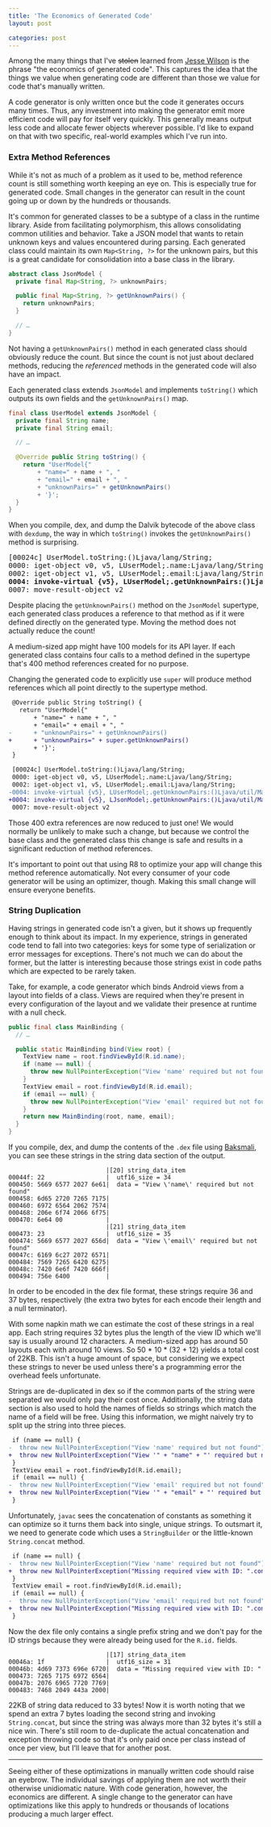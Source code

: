```yaml
---
title: 'The Economics of Generated Code'
layout: post

categories: post
---
```

 
Among the many things that I've ~~stolen~~ learned from [Jesse Wilson](https://twitter.com/jessewilson) is the phrase "the economics of generated code". This captures the idea that the things we value when generating code are different than those we value for code that's manually written.

A code generator is only written once but the code it generates occurs many times. Thus, any investment into making the generator emit more efficient code will pay for itself very quickly. This generally means output less code and allocate fewer objects wherever possible. I'd like to expand on that with two specific, real-world examples which I've run into.


### Extra Method References

While it's not as much of a problem as it used to be, method reference count is still something worth keeping an eye on. This is especially true for generated code. Small changes in the generator can result in the count going up or down by the hundreds or thousands.

It's common for generated classes to be a subtype of a class in the runtime library. Aside from facilitating polymorphism, this allows consolidating common utilities and behavior. Take a JSON model that wants to retain unknown keys and values encountered during parsing. Each generated class could maintain its own `Map<String, ?>` for the unknown pairs, but this is a great candidate for consolidation into a base class in the library.

```java
abstract class JsonModel {
  private final Map<String, ?> unknownPairs;

  public final Map<String, ?> getUnknownPairs() {
    return unknownPairs;
  }

  // …
}
```

Not having a `getUnknownPairs()` method in each generated class should obviously reduce the count. But since the count is not just about declared methods, reducing the _referenced_ methods in the generated code will also have an impact.

Each generated class extends `JsonModel` and implements `toString()` which outputs its own fields and the `getUnknownPairs()` map.

```java
final class UserModel extends JsonModel {
  private final String name;
  private final String email;

  // …

  @Override public String toString() {
    return "UserModel{"
        + "name=" + name + ", "
        + "email=" + email + ", "
        + "unknownPairs=" + getUnknownPairs()
        + '}';
  }
}
```

When you compile, dex, and dump the Dalvik bytecode of the above class with `dexdump`, the way in which `toString()` invokes the `getUnknownPairs()` method is surprising.

<pre class="highlight">
[00024c] UserModel.toString:()Ljava/lang/String;
0000: iget-object v0, v5, LUserModel;.name:Ljava/lang/String;
0002: iget-object v1, v5, LUserModel;.email:Ljava/lang/String;
<b>0004: invoke-virtual {v5}, LUserModel;.getUnknownPairs:()Ljava/util/Map;</b>
0007: move-result-object v2
</pre>

Despite placing the `getUnknownPairs()` method on the `JsonModel` supertype, each generated class produces a reference to that method as if it were defined directly on the generated type. Moving the method does not actually reduce the count!

A medium-sized app might have 100 models for its API layer. If each generated class contains four calls to a method defined in the supertype that's 400 method references created for no purpose.

Changing the generated code to explicitly use `super` will produce method references which all point directly to the supertype method.

```diff
 @Override public String toString() {
   return "UserModel{"
       + "name=" + name + ", "
       + "email=" + email + ", "
-      + "unknownPairs=" + getUnknownPairs()
+      + "unknownPairs=" + super.getUnknownPairs()
       + '}';
 }
```
```diff
 [00024c] UserModel.toString:()Ljava/lang/String;
 0000: iget-object v0, v5, LUserModel;.name:Ljava/lang/String;
 0002: iget-object v1, v5, LUserModel;.email:Ljava/lang/String;
-0004: invoke-virtual {v5}, LUserModel;.getUnknownPairs:()Ljava/util/Map;
+0004: invoke-virtual {v5}, LJsonModel;.getUnknownPairs:()Ljava/util/Map;
 0007: move-result-object v2
```

Those 400 extra references are now reduced to just one! We would normally be unlikely to make such a change, but because we control the base class and the generated class this change is safe and results in a significant reduction of method references.

It's important to point out that using R8 to optimize your app will change this method reference automatically. Not every consumer of your code generator will be using an optimizer, though. Making this small change will ensure everyone benefits.


### String Duplication

Having strings in generated code isn't a given, but it shows up frequently enough to think about its impact. In my experience, strings in generated code tend to fall into two categories: keys for some type of serialization or error messages for exceptions. There's not much we can do about the former, but the latter is interesting because those strings exist in code paths which are expected to be rarely taken.

Take, for example, a code generator which binds Android views from a layout into fields of a class. Views are required when they're present in every configuration of the layout and we validate their presence at runtime with a null check.

```java
public final class MainBinding {
  // …

  public static MainBinding bind(View root) {
    TextView name = root.findViewById(R.id.name);
    if (name == null) {
      throw new NullPointerException("View 'name' required but not found");
    }
    TextView email = root.findViewById(R.id.email);
    if (email == null) {
      throw new NullPointerException("View 'email' required but not found");
    }
    return new MainBinding(root, name, email);
  }
}
```

If you compile, dex, and dump the contents of the `.dex` file using [Baksmali](https://github.com/JesusFreke/smali), you can see these strings in the string data section of the output.

```
                           |[20] string_data_item
00044f: 22                 |  utf16_size = 34
000450: 5669 6577 2027 6e61|  data = "View \'name\' required but not found"
000458: 6d65 2720 7265 7175|
000460: 6972 6564 2062 7574|
000468: 206e 6f74 2066 6f75|
000470: 6e64 00            |
                           |[21] string_data_item
000473: 23                 |  utf16_size = 35
000474: 5669 6577 2027 656d|  data = "View \'email\' required but not found"
00047c: 6169 6c27 2072 6571|
000484: 7569 7265 6420 6275|
00048c: 7420 6e6f 7420 666f|
000494: 756e 6400          |
```

In order to be encoded in the dex file format, these strings require 36 and 37 bytes, respectively (the extra two bytes for each encode their length and a null terminator).

With some napkin math we can estimate the cost of these strings in a real app. Each string requires 32 bytes plus the length of the view ID which we'll say is usually around 12 characters. A medium-sized app has around 50 layouts each with around 10 views. So 50 * 10 * (32 + 12) yields a total cost of 22KB. This isn't a huge amount of space, but considering we expect these strings to never be used unless there's a programming error the overhead feels unfortunate.

Strings are de-duplicated in dex so if the common parts of the string were separated we would only pay their cost once. Additionally, the string data section is also used to hold the names of fields so strings which match the name of a field will be free. Using this information, we might naively try to split up the string into three pieces.

```diff
 if (name == null) {
-  throw new NullPointerException("View 'name' required but not found");
+  throw new NullPointerException("View '" + "name" + "' required but not found");
 }
 TextView email = root.findViewById(R.id.email);
 if (email == null) {
-  throw new NullPointerException("View 'email' required but not found");
+  throw new NullPointerException("View '" + "email" + "' required but not found");
 }
```

Unfortunately, `javac` sees the concatenation of constants as something it can optimize so it turns them back into single, unique strings. To outsmart it, we need to generate code which uses a `StringBuilder` or the little-known `String.concat` method.

```diff
 if (name == null) {
-  throw new NullPointerException("View 'name' required but not found");
+  throw new NullPointerException("Missing required view with ID: ".concat("name"));
 }
 TextView email = root.findViewById(R.id.email);
 if (email == null) {
-  throw new NullPointerException("View 'email' required but not found");
+  throw new NullPointerException("Missing required view with ID: ".concat("email"));
 }
```

Now the dex file only contains a single prefix string and we don't pay for the ID strings because they were already being used for the `R.id.` fields.

```
                           |[17] string_data_item
00046a: 1f                 |  utf16_size = 31
00046b: 4d69 7373 696e 6720|  data = "Missing required view with ID: "
000473: 7265 7175 6972 6564|
00047b: 2076 6965 7720 7769|
000483: 7468 2049 443a 2000|
```

22KB of string data reduced to 33 bytes! Now it is worth noting that we spend an extra 7 bytes loading the second string and invoking `String.concat`, but since the string was always more than 32 bytes it's still a nice win. There's still room to de-duplicate the actual concatenation and exception throwing code so that it's only paid once per class instead of once per view, but I'll leave that for another post.

---

Seeing either of these optimizations in manually written code should raise an eyebrow. The individual savings of applying them are not worth their otherwise unidiomatic nature. With code generation, however, the economics are different. A single change to the generator can have optimizations like this apply to hundreds or thousands of locations producing a much larger effect.
